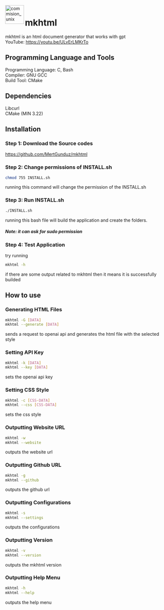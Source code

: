 <img width="60" align="left" alt="commision_unix" src="https://user-images.githubusercontent.com/65850970/234680595-0c2756d8-12ee-45e3-ae76-5100bc0156d4.png">

# mkhtml

mkhtml is an html document generator that works with gpt <br>
YouTube: https://youtu.be/ULvErLMKrTo

## Programming Language and Tools

Programming Language: C, Bash <br>
Compiler: GNU GCC <br>
Build Tool: CMake 

## Dependencies

Libcurl <br>
CMake (MIN 3.22)

## Installation

### Step 1: Download the Source codes

https://github.com/MertGunduz/mkhtml

### Step 2: Change permissions of INSTALL.sh

```sh
chmod 755 INSTALL.sh
```
running this command will change the permission of the INSTALL.sh

### Step 3: Run INSTALL.sh

```sh
./INSTALL.sh
```
running this bash file will build the application and create the folders.
##### Note: it can ask for sudo permission

### Step 4: Test Application

try running
```sh
mkhtml -h
```
if there are some output related to mkhtml then it means it is successfully builded

## How to use

### Generating HTML Files

```sh
mkhtml -G [DATA]
mkhtml --generate [DATA]
```
sends a request to openai api and generates the html file with the selected style

### Setting API Key

```sh
mkhtml -k [DATA]
mkhtml --key [DATA]
```
sets the openai api key 

### Setting CSS Style

```sh
mkhtml -c [CSS-DATA]
mkhtml --css [CSS-DATA]
```
sets the css style

### Outputting Website URL

```sh
mkhtml -w
mkhtml --website
```
outputs the website url

### Outputting Github URL

```sh
mkhtml -g
mkhtml --github
```
outputs the github url

### Outputting Configurations

```sh
mkhtml -s
mkhtml --settings
```
outputs the configurations 

### Outputting Version

```sh
mkhtml -v
mkhtml --version
```
outputs the mkhtml version

### Outputting Help Menu

```sh
mkhtml -h
mkhtml --help
```
outputs the help menu
